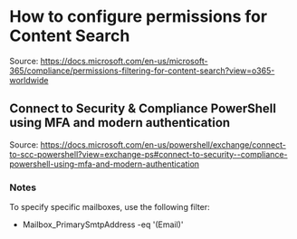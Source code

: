 # How to configure permissions for Content Search
Source: https://docs.microsoft.com/en-us/microsoft-365/compliance/permissions-filtering-for-content-search?view=o365-worldwide

## Connect to Security & Compliance PowerShell using MFA and modern authentication
Source: https://docs.microsoft.com/en-us/powershell/exchange/connect-to-scc-powershell?view=exchange-ps#connect-to-security--compliance-powershell-using-mfa-and-modern-authentication


### Notes
To specify specific mailboxes, use the following filter:
- Mailbox_PrimarySmtpAddress -eq '(Email)'
